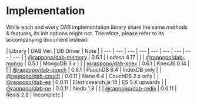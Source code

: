 # Implementation

While each and every DAB implementation library share the same methods & features, its init options might not. Therefore, please refer to its accompanying document instead:

| Library | DAB Ver. | DB Driver | Note |
| --- | --- | --- | --- | --- | --- | --- | --- | --- |
| [@rappopo/dab-memory](https://github.com/rappopo/dab-memory) | 0.6.1 | Lodash 4.17 |  |
| [@rappopo/dab-mongo](https://github.com/rappopo/dab-mongo) | 0.5.1 | MongoDB 3.x |  |
| [@rappopo/dab-knex](https://github.com/rappopo/dab-knex) | 0.6.1 | KnexJS 0.14 |  |
| [@rappopo/dab-pouch](https://github.com/rappopo/dab-pouch) | 0.6.1 | PouchDB 6.4 | IndexDB only |
| [@rappopo/dab-couch](https://github.com/rappopo/dab-couch) | 0.0.11 | Nano 6.4 | CouchDB 2.x only |
| [@rappopo/dab-es](https://github.com/rappopo/dab-es) | 0.0.11 | Elasticsearch.js 14 | ES 5.X upwards |
| [@rappopo/dab-ne](https://github.com/rappopo/dab-ne) | 0.0.11 | Nedb 1.8 |  |
| [@rappopo/dab-redis](https://github.com/rappopo/dab-redis) | 0.0.11 | Redis 2.8 | Incomplete |

